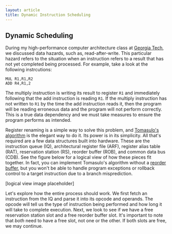 ```yaml
---
layout: article
title: Dynamic Instruction Scheduling
---
```


## Dynamic Scheduling

During my high-performance computer architecture class at [Georgia Tech](http://omscs.gatech.edu), we discussed data 
hazards, such as, read-after-write. This particular hazard refers to the situation when an instruction refers to a 
result that has not yet completed being processed. For example, take a look at the following instrcutions:

```assembly
MUL R1,R1,R2
ADD R4,R1,2
```

The multiply instruction is writing its result to register `R1` and immediately following that the add instruction is 
reading `R1`. If the multiply instruction has not written to `R1` by the time the add instruction reads it, then the 
program will be reading erroneous data and the program will not perform correctly. This is a true data dependency and 
we must take measures to ensure the program performs as intended.

Register renaming is a simple way to solve this problem, and 
[Tomasulo's algorithm](https://en.wikipedia.org/wiki/Tomasulo_algorithm) is the elegant way to do it. Its power is in 
its simplicity. All that's required are a few data structures built into hardware. These are the instruction queue (IQ), 
architectural register file (ARF), register alias table (RAT), reservation station (RS), reorder buffer (ROB), and 
common data bus (CDB). See the figure below for a logical view of how these pieces fit together. In fact, you can 
implement Tomasulo's algorithm without a [reorder buffer](https://en.wikipedia.org/wiki/Re-order_buffer), but you won't 
be able to handle program exceptions or rollback control to a target instruction due to a branch misprediction.

[logical view image placeholder]

Let's explore how the entire process should work. We first fetch an instruction from the IQ and parse it into its opcode 
and operands. The opcode will tell us the type of instruction being performed and how long it will take to complete 
execution. Next, we look to see if we have a free reservation station slot and a free reorder buffer slot. It's 
important to note that _both_ need to have a free slot, not one or the other. If both slots are free, we may continue. 
